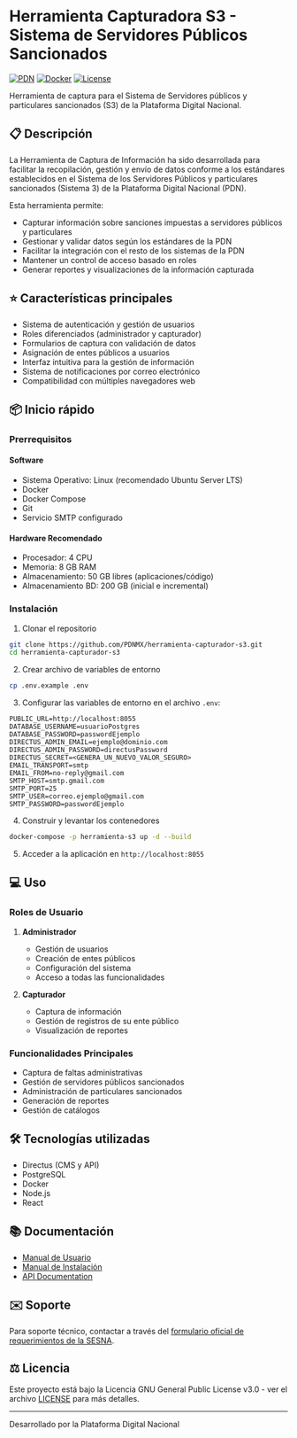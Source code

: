 # Herramienta Capturadora S3 - Sistema de Servidores Públicos Sancionados

[![PDN](https://img.shields.io/badge/PDN-S3-blue)](https://www.plataformadigitalnacional.org/)
[![Docker](https://img.shields.io/badge/Docker-Ready-brightgreen)]()
[![License](https://img.shields.io/badge/license-GNU%20General%20Public%20License%20v3.0-blue)]()

Herramienta de captura para el Sistema de Servidores públicos y particulares sancionados (S3) de la Plataforma Digital Nacional.

## 📋 Descripción

La Herramienta de Captura de Información ha sido desarrollada para facilitar la recopilación, gestión y envío de datos conforme a los estándares establecidos en el Sistema de los Servidores Públicos y particulares sancionados (Sistema 3) de la Plataforma Digital Nacional (PDN). 

Esta herramienta permite:
- Capturar información sobre sanciones impuestas a servidores públicos y particulares
- Gestionar y validar datos según los estándares de la PDN
- Facilitar la integración con el resto de los sistemas de la PDN
- Mantener un control de acceso basado en roles
- Generar reportes y visualizaciones de la información capturada

## ⭐ Características principales

- Sistema de autenticación y gestión de usuarios
- Roles diferenciados (administrador y capturador)
- Formularios de captura con validación de datos
- Asignación de entes públicos a usuarios
- Interfaz intuitiva para la gestión de información
- Sistema de notificaciones por correo electrónico
- Compatibilidad con múltiples navegadores web

## 📦 Inicio rápido

### Prerrequisitos

#### Software
- Sistema Operativo: Linux (recomendado Ubuntu Server LTS)
- Docker
- Docker Compose
- Git
- Servicio SMTP configurado

#### Hardware Recomendado
- Procesador: 4 CPU
- Memoria: 8 GB RAM
- Almacenamiento: 50 GB libres (aplicaciones/código)
- Almacenamiento BD: 200 GB (inicial e incremental)

### Instalación

1. Clonar el repositorio
```bash
git clone https://github.com/PDNMX/herramienta-capturador-s3.git
cd herramienta-capturador-s3
```

2. Crear archivo de variables de entorno
```bash
cp .env.example .env
```

3. Configurar las variables de entorno en el archivo `.env`:
```env
PUBLIC_URL=http://localhost:8055
DATABASE_USERNAME=usuarioPostgres
DATABASE_PASSWORD=passwordEjemplo
DIRECTUS_ADMIN_EMAIL=ejemplo@dominio.com
DIRECTUS_ADMIN_PASSWORD=directusPassword
DIRECTUS_SECRET=<GENERA_UN_NUEVO_VALOR_SEGURO>
EMAIL_TRANSPORT=smtp
EMAIL_FROM=no-reply@gmail.com
SMTP_HOST=smtp.gmail.com
SMTP_PORT=25
SMTP_USER=correo.ejemplo@gmail.com
SMTP_PASSWORD=passwordEjemplo
```

4. Construir y levantar los contenedores
```bash
docker-compose -p herramienta-s3 up -d --build
```

5. Acceder a la aplicación en `http://localhost:8055`

## 💻 Uso

### Roles de Usuario

1. **Administrador**
   - Gestión de usuarios
   - Creación de entes públicos
   - Configuración del sistema
   - Acceso a todas las funcionalidades

2. **Capturador**
   - Captura de información
   - Gestión de registros de su ente público
   - Visualización de reportes

### Funcionalidades Principales

- Captura de faltas administrativas
- Gestión de servidores públicos sancionados
- Administración de particulares sancionados
- Generación de reportes
- Gestión de catálogos

## 🛠️ Tecnologías utilizadas

- Directus (CMS y API)
- PostgreSQL
- Docker
- Node.js
- React

## 📚 Documentación

- [Manual de Usuario](https://docs.google.com/document/d/1FmU7UaKAkkdnGDq40rscDZBDamrO-yoRftGFw2Y_YV8/edit?tab=t.0#heading=h.kf0g0pgoi74)
- [Manual de Instalación](https://docs.google.com/document/d/1o2nKauXvTeakbqemG08Ym9lUmj5tuKOBH3_yHpE-t30/edit?tab=t.0)
- [API Documentation](https://www.plataformadigitalnacional.org/oas/ui/?urls.primaryName=S3%20-%20Sancionados%20-%20v2)

## ✉️ Soporte

Para soporte técnico, contactar a través del [formulario oficial de requerimientos de la SESNA](https://docs.google.com/forms/d/e/1FAIpQLSeaX8fdDP-XJpjazsDB9Utwthqsh-tUkykf7o_dJ99U45MIRQ/viewform).

## ⚖️ Licencia

Este proyecto está bajo la Licencia GNU General Public License v3.0 - ver el archivo [LICENSE](LICENSE) para más detalles.

---
Desarrollado por la Plataforma Digital Nacional
